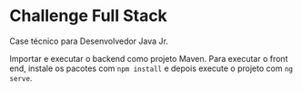 # Challenge Full Stack
Case técnico para Desenvolvedor Java Jr.

Importar e executar o backend como projeto Maven.
Para executar o front end, instale os pacotes com ``npm install`` e depois execute o projeto com 
``ng serve``.
